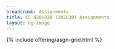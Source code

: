 ```yaml
---
breadcrumb: Assignments
title: CS 428+828 (202030) Assignments
layout: bg-image
---
```

{% include offering/asgn-grid.html %}

